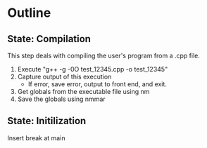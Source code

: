 # Outline

## State: Compilation
This step deals with compiling the user's program from a .cpp file.

1. Execute "g++ -g -0O test_12345.cpp -o test_12345"
2. Capture output of this execution
	* If error, save error, output to front end, and exit.
3. Get globals from the executable file using nm
4. Save the globals using nmmar

## State: Initilization
Insert break at main